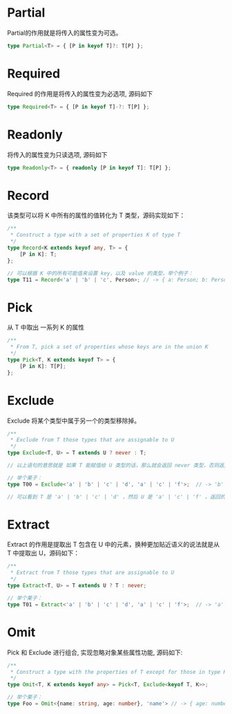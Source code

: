 # Partial
Partial的作用就是将传入的属性变为可选。
```ts
type Partial<T> = { [P in keyof T]?: T[P] };
```

# Required
Required 的作用是将传入的属性变为必选项, 源码如下
```ts
type Required<T> = { [P in keyof T]-?: T[P] };
```

# Readonly
将传入的属性变为只读选项, 源码如下
```ts
type Readonly<T> = { readonly [P in keyof T]: T[P] };
```

# Record
该类型可以将 K 中所有的属性的值转化为 T 类型，源码实现如下：
```ts
/**
 * Construct a type with a set of properties K of type T
 */
type Record<K extends keyof any, T> = {
    [P in K]: T;
};

// 可以根据 K 中的所有可能值来设置 key，以及 value 的类型，举个例子：
type T11 = Record<'a' | 'b' | 'c', Person>; // -> { a: Person; b: Person; c: Person; }

```

# Pick
从 T 中取出 一系列 K 的属性
```ts
/**
 * From T, pick a set of properties whose keys are in the union K
 */
type Pick<T, K extends keyof T> = {
    [P in K]: T[P];
};
```

# Exclude
Exclude 将某个类型中属于另一个的类型移除掉。
```ts
/**
 * Exclude from T those types that are assignable to U
 */
type Exclude<T, U> = T extends U ? never : T;

// 以上语句的意思就是 如果 T 能赋值给 U 类型的话，那么就会返回 never 类型，否则返回 T，最终结果是将 T 中的某些属于 U 的类型移除掉

// 举个栗子：
type T00 = Exclude<'a' | 'b' | 'c' | 'd', 'a' | 'c' | 'f'>;  // -> 'b' | 'd'

// 可以看到 T 是 'a' | 'b' | 'c' | 'd' ，然后 U 是 'a' | 'c' | 'f' ，返回的新类型就可以将 U 中的类型给移除掉，也就是 'b' | 'd' 了。
```

# Extract
Extract 的作用是提取出 T 包含在 U 中的元素，换种更加贴近语义的说法就是从 T 中提取出 U，源码如下：
```ts
/**
 * Extract from T those types that are assignable to U
 */
type Extract<T, U> = T extends U ? T : never;

// 举个栗子：
type T01 = Extract<'a' | 'b' | 'c' | 'd', 'a' | 'c' | 'f'>;  // -> 'a' | 'c'
```

# Omit
Pick 和 Exclude 进行组合, 实现忽略对象某些属性功能, 源码如下:
```ts
/**
 * Construct a type with the properties of T except for those in type K.
 */
type Omit<T, K extends keyof any> = Pick<T, Exclude<keyof T, K>>;

// 举个栗子：
type Foo = Omit<{name: string, age: number}, 'name'> // -> { age: number }

```